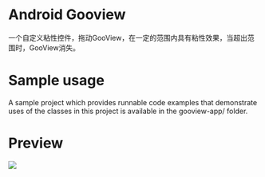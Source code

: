 # Android Gooview

一个自定义粘性控件，拖动GooView，在一定的范围内具有粘性效果，当超出范围时，GooView消失。

# Sample usage

A sample project which provides runnable code examples that demonstrate uses of the classes in this project is available in the gooview-app/ folder.

# Preview

![](https://raw.githubusercontent.com/smartbetter/android-gooview/master/website/static/screenshot.gif)
